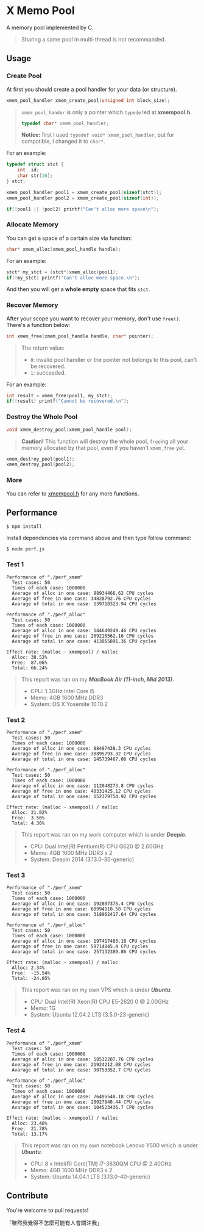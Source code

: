 # X Memo Pool

A memory pool implemented by C.

> Sharing a same pool in multi-thread is not recommanded.

## Usage

### Create Pool

At first you should create a pool handler for your data (or structure).

```c
xmem_pool_handler xmem_create_pool(unsigned int block_size);
```

> `xmem_pool_hander` is only a pointer which `typedef`ed at **xmempool.h**.
>
> ```c
> typedef char* xmem_pool_handler;
> ```
>
> **Notice:** first I used `typedef void* xmem_pool_handler`, but for compatible, I changed it to `char*`.

For an example:

```c
typedef struct stct {
    int  id;
    char str[16];
} stct;

xmem_pool_handler pool1 = xmem_create_pool(sizeof(stct));
xmem_pool_handler pool2 = xmem_create_pool(sizeof(int));

if(!pool1 || !pool2) printf("Can't alloc more space\n");
```

### Allocate Memory

You can get a space of a certain size via function:

```c
char* xmem_alloc(xmem_pool_handle handle);
```

For an example:

```c
stct* my_stct = (stct*)xmem_alloc(pool1);
if(!my_stct) printf("Can't alloc more space.\n");
```

And then you will get a **whole empty** space that fits `stct`.

### Recover Memory

After your scope you want to recover your memory, don't use `free()`. There's a function below:

```c
int xmem_free(xmem_pool_handle handle, char* pointer);
```

> The return value:
> + `0`: invalid pool handler or the pointer not belongs to this pool, can't be recovered.
> + `1`: succeeded.

For an example:

```c
int result = xmem_free(pool1, my_stct);
if(!result) printf("Cannot be recovered.\n");
```

### Destroy the Whole Pool

```c
void xmem_destroy_pool(xmem_pool_handle pool);
```

> **Caution!** This function will destroy the whole pool, `free`ing all your memory allocated by that pool, even if you haven't `xmem_free` yet.

```c
xmem_destroy_pool(pool1);
xmem_destroy_pool(pool2);
```

### More

You can refer to [xmempool.h](xmempool.h) for any more functions.

## Performance

```shell
$ npm install
```

Install dependencies via command above and then type follow command:

```shell
$ node perf.js
```

### Test 1

```
Performance of "./perf_xmem"
  Test cases: 50
  Times of each case: 1000000
  Average of alloc in one case: 88934466.62 CPU cycles
  Average of free in one case: 34828792.76 CPU cycles
  Avarage of total in one case: 139718323.94 CPU cycles

Performance of "./perf_alloc"
  Test cases: 50
  Times of each case: 1000000
  Average of alloc in one case: 144649249.46 CPU cycles
  Average of free in one case: 269216562.16 CPU cycles
  Avarage of total in one case: 413865891.36 CPU cycles

Effect rate: (malloc - xmempool) / malloc
  Alloc: 38.52%
  Free:  87.06%
  Total: 66.24%
```

> This report was ran on my ***MacBook Air (11-inch, Mid 2013)***.
>
> + CPU: 1.3GHz Intel Core i5
> + Memo: 4GB 1600 MHz DDR3
> + System: OS X Yosemite 10.10.2

### Test 2

```
Performance of "./perf_xmem"
  Test cases: 50
  Times of each case: 1000000
  Average of alloc in one case: 88497438.3 CPU cycles
  Average of free in one case: 38895793.32 CPU cycles
  Avarage of total in one case: 145739467.06 CPU cycles

Performance of "./perf_alloc"
  Test cases: 50
  Times of each case: 1000000
  Average of alloc in one case: 112048273.8 CPU cycles
  Average of free in one case: 40331425.12 CPU cycles
  Avarage of total in one case: 152379754.92 CPU cycles

Effect rate: (malloc - xmempool) / malloc
  Alloc: 21.02%
  Free:  3.56%
  Total: 4.36%
```

> This report was ran on my work computer which is under ***Deepin***.
>
> + CPU: Dual Intel(R) Pentium(R) CPU G620 @ 2.60GHz
> + Memo: 4GB 1600 MHz DDR3 x 2
> + System: Deepin 2014 (3.13.0-30-generic)

### Test 3

```
Performance of "./perf_xmem"
  Test cases: 50
  Times of each case: 1000000
  Average of alloc in one case: 192807375.4 CPU cycles
  Average of free in one case: 68994110.58 CPU cycles
  Avarage of total in one case: 318962417.64 CPU cycles

Performance of "./perf_alloc"
  Test cases: 50
  Times of each case: 1000000
  Average of alloc in one case: 197417483.18 CPU cycles
  Average of free in one case: 59714845.4 CPU cycles
  Avarage of total in one case: 257132389.86 CPU cycles

Effect rate: (malloc - xmempool) / malloc
  Alloc: 2.34%
  Free:  -15.54%
  Total: -24.05%
```

> This report was ran on my own VPS which is under ***Ubuntu***.
>
> + CPU: Dual Intel(R) Xeon(R) CPU E5-2620 0 @ 2.00GHz
> + Memo: 1G
> + System: Ubuntu 12.04.2 LTS (3.5.0-23-generic)

### Test 4

```
Performance of "./perf_xmem"
  Test cases: 50
  Times of each case: 1000000
  Average of alloc in one case: 58532207.76 CPU cycles
  Average of free in one case: 21924212.08 CPU cycles
  Avarage of total in one case: 90753352.7 CPU cycles

Performance of "./perf_alloc"
  Test cases: 50
  Times of each case: 1000000
  Average of alloc in one case: 76495548.18 CPU cycles
  Average of free in one case: 28027848.44 CPU cycles
  Avarage of total in one case: 104523436.7 CPU cycles

Effect rate: (malloc - xmempool) / malloc
  Alloc: 23.48%
  Free:  21.78%
  Total: 13.17%
```

> This report was ran on my own notebook Lenovo Y500 which is under ***Ubuntu***.
>
> + CPU: 8 x Intel(R) Core(TM) i7-3630QM CPU @ 2.40GHz
> + Memo: 4GB 1600 MHz DDR3 x 2
> + System: Ubuntu 14.04.1 LTS (3.13.0-40-generic)


## Contribute

You're welcome to pull requests!

「雖然我覺得不怎麼可能有人會關注我」

